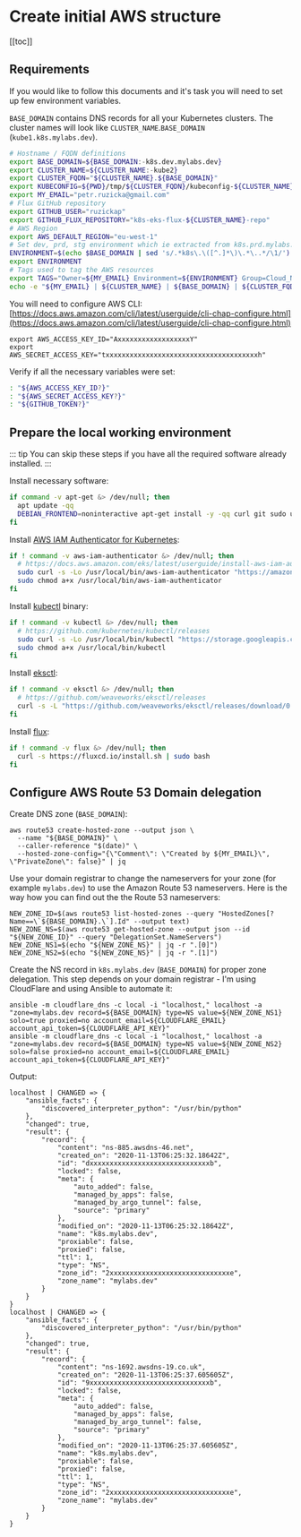# Create initial AWS structure

[[toc]]

## Requirements

If you would like to follow this documents and it's task you will need to set up
few environment variables.

`BASE_DOMAIN` contains DNS records for all your Kubernetes clusters. The cluster
names will look like `CLUSTER_NAME`.`BASE_DOMAIN` (`kube1.k8s.mylabs.dev`).

```bash
# Hostname / FQDN definitions
export BASE_DOMAIN=${BASE_DOMAIN:-k8s.dev.mylabs.dev}
export CLUSTER_NAME=${CLUSTER_NAME:-kube2}
export CLUSTER_FQDN="${CLUSTER_NAME}.${BASE_DOMAIN}"
export KUBECONFIG=${PWD}/tmp/${CLUSTER_FQDN}/kubeconfig-${CLUSTER_NAME}.conf
export MY_EMAIL="petr.ruzicka@gmail.com"
# Flux GitHub repository
export GITHUB_USER="ruzickap"
export GITHUB_FLUX_REPOSITORY="k8s-eks-flux-${CLUSTER_NAME}-repo"
# AWS Region
export AWS_DEFAULT_REGION="eu-west-1"
# Set dev, prd, stg environment which ie extracted from k8s.prd.mylabs.dev
ENVIRONMENT=$(echo $BASE_DOMAIN | sed 's/.*k8s\.\([^.]*\)\.*\..*/\1/')
export ENVIRONMENT
# Tags used to tag the AWS resources
export TAGS="Owner=${MY_EMAIL} Environment=${ENVIRONMENT} Group=Cloud_Native Squad=Cloud_Container_Platform"
echo -e "${MY_EMAIL} | ${CLUSTER_NAME} | ${BASE_DOMAIN} | ${CLUSTER_FQDN}\n${TAGS}"
```

You will need to configure AWS CLI: [https://docs.aws.amazon.com/cli/latest/userguide/cli-chap-configure.html](https://docs.aws.amazon.com/cli/latest/userguide/cli-chap-configure.html)

```shell
export AWS_ACCESS_KEY_ID="AxxxxxxxxxxxxxxxxxxY"
export AWS_SECRET_ACCESS_KEY="txxxxxxxxxxxxxxxxxxxxxxxxxxxxxxxxxxxxxxh"
```

Verify if all the necessary variables were set:

```bash
: "${AWS_ACCESS_KEY_ID?}"
: "${AWS_SECRET_ACCESS_KEY?}"
: "${GITHUB_TOKEN?}"
```

## Prepare the local working environment

::: tip
You can skip these steps if you have all the required software already
installed.
:::

Install necessary software:

```bash
if command -v apt-get &> /dev/null; then
  apt update -qq
  DEBIAN_FRONTEND=noninteractive apt-get install -y -qq curl git sudo unzip > /dev/null
fi
```

Install [AWS IAM Authenticator for Kubernetes](https://github.com/kubernetes-sigs/aws-iam-authenticator):

```bash
if ! command -v aws-iam-authenticator &> /dev/null; then
  # https://docs.aws.amazon.com/eks/latest/userguide/install-aws-iam-authenticator.html
  sudo curl -s -Lo /usr/local/bin/aws-iam-authenticator "https://amazon-eks.s3.us-west-2.amazonaws.com/1.19.6/2021-01-05/bin/$(uname | sed "s/./\L&/g")/amd64/aws-iam-authenticator"
  sudo chmod a+x /usr/local/bin/aws-iam-authenticator
fi
```

Install [kubectl](https://github.com/kubernetes/kubectl) binary:

```bash
if ! command -v kubectl &> /dev/null; then
  # https://github.com/kubernetes/kubectl/releases
  sudo curl -s -Lo /usr/local/bin/kubectl "https://storage.googleapis.com/kubernetes-release/release/v1.21.1/bin/$(uname | sed "s/./\L&/g" )/amd64/kubectl"
  sudo chmod a+x /usr/local/bin/kubectl
fi
```

Install [eksctl](https://eksctl.io/):

```bash
if ! command -v eksctl &> /dev/null; then
  # https://github.com/weaveworks/eksctl/releases
  curl -s -L "https://github.com/weaveworks/eksctl/releases/download/0.63.0/eksctl_$(uname)_amd64.tar.gz" | sudo tar xz -C /usr/local/bin/
fi
```

Install [flux](https://toolkit.fluxcd.io/):

```bash
if ! command -v flux &> /dev/null; then
  curl -s https://fluxcd.io/install.sh | sudo bash
fi
```

## Configure AWS Route 53 Domain delegation

Create DNS zone (`BASE_DOMAIN`):

```shell
aws route53 create-hosted-zone --output json \
  --name "${BASE_DOMAIN}" \
  --caller-reference "$(date)" \
  --hosted-zone-config="{\"Comment\": \"Created by ${MY_EMAIL}\", \"PrivateZone\": false}" | jq
```

Use your domain registrar to change the nameservers for your zone (for example
`mylabs.dev`) to use the Amazon Route 53 nameservers. Here is the way how you
can find out the the Route 53 nameservers:

```shell
NEW_ZONE_ID=$(aws route53 list-hosted-zones --query "HostedZones[?Name==\`${BASE_DOMAIN}.\`].Id" --output text)
NEW_ZONE_NS=$(aws route53 get-hosted-zone --output json --id "${NEW_ZONE_ID}" --query "DelegationSet.NameServers")
NEW_ZONE_NS1=$(echo "${NEW_ZONE_NS}" | jq -r ".[0]")
NEW_ZONE_NS2=$(echo "${NEW_ZONE_NS}" | jq -r ".[1]")
```

Create the NS record in `k8s.mylabs.dev` (`BASE_DOMAIN`) for proper zone
delegation. This step depends on your domain registrar - I'm using CloudFlare
and using Ansible to automate it:

```shell
ansible -m cloudflare_dns -c local -i "localhost," localhost -a "zone=mylabs.dev record=${BASE_DOMAIN} type=NS value=${NEW_ZONE_NS1} solo=true proxied=no account_email=${CLOUDFLARE_EMAIL} account_api_token=${CLOUDFLARE_API_KEY}"
ansible -m cloudflare_dns -c local -i "localhost," localhost -a "zone=mylabs.dev record=${BASE_DOMAIN} type=NS value=${NEW_ZONE_NS2} solo=false proxied=no account_email=${CLOUDFLARE_EMAIL} account_api_token=${CLOUDFLARE_API_KEY}"
```

Output:

```text
localhost | CHANGED => {
    "ansible_facts": {
        "discovered_interpreter_python": "/usr/bin/python"
    },
    "changed": true,
    "result": {
        "record": {
            "content": "ns-885.awsdns-46.net",
            "created_on": "2020-11-13T06:25:32.18642Z",
            "id": "dxxxxxxxxxxxxxxxxxxxxxxxxxxxxxxb",
            "locked": false,
            "meta": {
                "auto_added": false,
                "managed_by_apps": false,
                "managed_by_argo_tunnel": false,
                "source": "primary"
            },
            "modified_on": "2020-11-13T06:25:32.18642Z",
            "name": "k8s.mylabs.dev",
            "proxiable": false,
            "proxied": false,
            "ttl": 1,
            "type": "NS",
            "zone_id": "2xxxxxxxxxxxxxxxxxxxxxxxxxxxxxxe",
            "zone_name": "mylabs.dev"
        }
    }
}
localhost | CHANGED => {
    "ansible_facts": {
        "discovered_interpreter_python": "/usr/bin/python"
    },
    "changed": true,
    "result": {
        "record": {
            "content": "ns-1692.awsdns-19.co.uk",
            "created_on": "2020-11-13T06:25:37.605605Z",
            "id": "9xxxxxxxxxxxxxxxxxxxxxxxxxxxxxxb",
            "locked": false,
            "meta": {
                "auto_added": false,
                "managed_by_apps": false,
                "managed_by_argo_tunnel": false,
                "source": "primary"
            },
            "modified_on": "2020-11-13T06:25:37.605605Z",
            "name": "k8s.mylabs.dev",
            "proxiable": false,
            "proxied": false,
            "ttl": 1,
            "type": "NS",
            "zone_id": "2xxxxxxxxxxxxxxxxxxxxxxxxxxxxxxe",
            "zone_name": "mylabs.dev"
        }
    }
}
```
